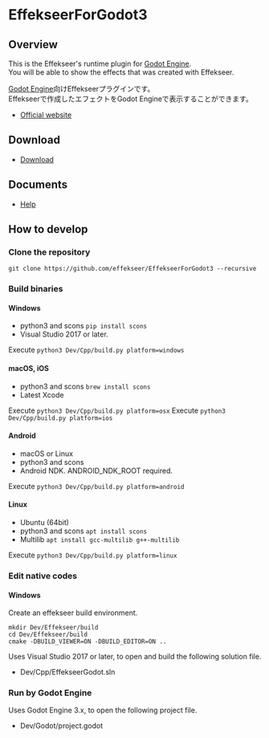 # EffekseerForGodot3

## Overview
This is the Effekseer's runtime plugin for [Godot Engine](https://godotengine.org).  
You will be able to show the effects that was created with Effekseer.  

[Godot Engine](https://godotengine.org)向けEffekseerプラグインです。  
Effekseerで作成したエフェクトをGodot Engineで表示することができます。

- [Official website](http://effekseer.github.io)

## Download

- [Download](https://github.com/effekseer/EffekseerForGodot3/releases)

## Documents

- [Help](https://effekseer.github.io/Help_Godot/index.html)

## How to develop

### Clone the repository

```
git clone https://github.com/effekseer/EffekseerForGodot3 --recursive
```

### Build binaries

#### Windows

- python3 and scons `pip install scons`
- Visual Studio 2017 or later.

Execute `python3 Dev/Cpp/build.py platform=windows`

#### macOS, iOS

- python3 and scons `brew install scons`
- Latest Xcode

Execute `python3 Dev/Cpp/build.py platform=osx`
Execute `python3 Dev/Cpp/build.py platform=ios`

#### Android

- macOS or Linux
- python3 and scons
- Android NDK. ANDROID_NDK_ROOT required.

Execute `python3 Dev/Cpp/build.py platform=android`

#### Linux

- Ubuntu (64bit)
- python3 and scons `apt install scons`
- Multilib `apt install gcc-multilib g++-multilib`

Execute `python3 Dev/Cpp/build.py platform=linux`

### Edit native codes

#### Windows

Create an effekseer build environment.

```
mkdir Dev/Effekseer/build
cd Dev/Effekseer/build
cmake -DBUILD_VIEWER=ON -DBUILD_EDITOR=ON .. 
```

Uses Visual Studio 2017 or later, to open and build the following solution file.

- Dev/Cpp/EffekseerGodot.sln

### Run by Godot Engine

Uses Godot Engine 3.x, to open the following project file.

- Dev/Godot/project.godot

